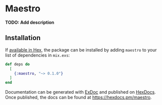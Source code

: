 # Maestro

**TODO: Add description**

## Installation

If [available in Hex](https://hex.pm/docs/publish), the package can be installed
by adding `maestro` to your list of dependencies in `mix.exs`:

```elixir
def deps do
  [
    {:maestro, "~> 0.1.0"}
  ]
end
```

Documentation can be generated with [ExDoc](https://github.com/elixir-lang/ex_doc)
and published on [HexDocs](https://hexdocs.pm). Once published, the docs can
be found at <https://hexdocs.pm/maestro>.

